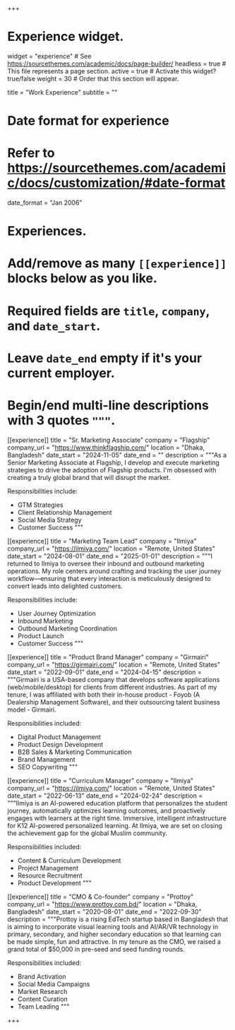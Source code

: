 +++
# Experience widget.
widget = "experience"  # See https://sourcethemes.com/academic/docs/page-builder/
headless = true  # This file represents a page section.
active = true  # Activate this widget? true/false
weight = 30  # Order that this section will appear.

title = "Work Experience"
subtitle = ""

# Date format for experience
#   Refer to https://sourcethemes.com/academic/docs/customization/#date-format
date_format = "Jan 2006"

# Experiences.
#   Add/remove as many `[[experience]]` blocks below as you like.
#   Required fields are `title`, `company`, and `date_start`.
#   Leave `date_end` empty if it's your current employer.
#   Begin/end multi-line descriptions with 3 quotes `"""`.
[[experience]]
  title = "Sr. Marketing Associate"
  company = "Flagship"
  company_url = "https://www.thinkflagship.com/"
  location = "Dhaka, Bangladesh"
  date_start = "2024-11-05"
  date_end = ""
  description = """As a Senior Marketing Associate at Flagship, I develop and execute marketing strategies to drive the adoption of Flagship products. I'm obsessed with creating a truly global brand that will disrupt the market.
  
  Responsibilities include:
  
  * GTM Strategies
  * Client Relationship Management
  * Social Media Strategy
  * Customer Success
  """

[[experience]]
  title = "Marketing Team Lead"
  company = "Ilmiya"
  company_url = "https://ilmiya.com/"
  location = "Remote, United States"
  date_start = "2024-08-01"
  date_end = "2025-01-01"
  description = """I returned to Ilmiya to oversee their inbound and outbound marketing operations. My role centers around crafting and tracking the user journey workflow—ensuring that every interaction is meticulously designed to convert leads into delighted customers.
  
  Responsibilities include:
  
  * User Journey Optimization
  * Inbound Marketing
  * Outbound Marketing Coordination
  * Product Launch
  * Customer Success
  """

[[experience]]
  title = "Product Brand Manager"
  company = "Girmairi"
  company_url = "https://girmairi.com/"
  location = "Remote, United States"
  date_start = "2022-09-01"
  date_end = "2024-04-15"
  description = """Girmairi is a USA-based company that develops software applications (web/mobile/desktop) for clients from different industries. As part of my tenure, I was affiliated with both their in-house product - Foyob (A Dealership Management Software), and their outsourcing talent business model - Girmairi. 
  
  Responsibilities included:
  
  * Digital Product Management
  * Product Design Development
  * B2B Sales & Marketing Communication
  * Brand Management
  * SEO Copywriting
  """

[[experience]]
  title = "Curriculum Manager"
  company = "Ilmiya"
  company_url = "https://ilmiya.com/"
  location = "Remote, United States"
  date_start = "2022-06-13"
  date_end = "2024-02-24"
  description = """Ilmiya is an AI-powered education platform that personalizes the student journey, automatically optimizes learning outcomes, and proactively engages with learners at the right time. Immersive, intelligent infrastructure for K12 AI-powered personalized learning. At Ilmiya, we are set on closing the achievement gap for the global Muslim community.
  
  Responsibilities included:
  
  * Content & Curriculum Development
  * Project Management
  * Resource Recruitment
  * Product Development
  """

[[experience]]
  title = "CMO & Co-founder"
  company = "Prottoy"
  company_url = "https://www.prottoy.com.bd/"
  location = "Dhaka, Bangladesh"
  date_start = "2020-08-01"
  date_end = "2022-09-30"
  description = """Prottoy is a rising EdTech startup based in Bangladesh that is aiming to incorporate visual learning tools and AI/AR/VR technology in primary, secondary, and higher secondary education so that learning can be made simple, fun and attractive. In my tenure as the CMO, we raised a grand total of $50,000 in pre-seed and seed funding rounds. 
  
  Responsibilities included:
  
  * Brand Activation
  * Social Media Campaigns
  * Market Research
  * Content Curation
  * Team Leading
  """

  
+++
